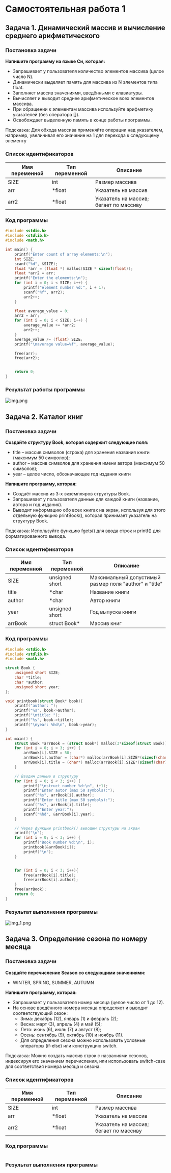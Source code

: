 # Самостоятельная работа 1

## Задача 1. Динамический массив и вычисление среднего арифметического

### Постановка задачи

**Напишите программу на языке Си, которая:**
- Запрашивает у пользователя количество элементов массива (целое число N).
- Динамически выделяет память для массива из N элементов типа float.
- Заполняет массив значениями, введёнными с клавиатуры.
- Вычисляет и выводит среднее арифметическое всех элементов массива.
- При обращении к элементам массива используйте арифметику указателей (без оператора []).
- Освобождает выделенную память в конце работы программы.

Подсказка: Для обхода массива применяйте операции над указателем, например, увеличивая его значение на 1 для
перехода к следующему элементу

### Список идентификаторов
| Имя переменной | Тип переменной | Описание                               |
|----------------|----------------|----------------------------------------|
| SIZE           | int            | Размер массива                         |
| arr            | \*float        | Указатель на массив                    |
| arr2           | \*float        | Указатель на массив; бегает по массиву |

### Код программы
```c
#include <stdio.h>
#include <stdlib.h>
#include <math.h>

int main() {
    printf("Enter count of array elements:\n");
    int SIZE;
    scanf("%d", &SIZE);
    float *arr = (float *) malloc(SIZE * sizeof(float));
    float *arr2 = arr;
    printf("Enter the elements:\n");
    for (int i = 0; i < SIZE; i++) {
        printf("element number %d:", i + 1);
        scanf("%f", arr2);
        arr2++;
    }

    float average_value = 0;
    arr2 = arr;
    for (int i = 0; i < SIZE; i++) {
        average_value += *arr2;
        arr2++;
    }
    average_value /= (float) SIZE;
    printf("\naverage value=%f", average_value);

    free(arr);
    free(arr2);


    return 0;
}
```
### Результат работы программы
![img.png](img.png)

## Задача 2. Каталог книг

### Постановка задачи

**Создайте структуру Book, которая содержит следующие поля:**
- title – массив символов (строка) для хранения названия книги (максимум 50 символов); 
- author – массив символов для хранения имени автора (максимум 50 символов);
- year – целое число, обозначающее год издания книги

**Напишите программу, которая:**
- Создаёт массив из 3-х экземпляров структуры Book.
- Запрашивает у пользователя данные для каждой книги (название, автора и год издания).
- Выводит информацию обо всех книгах на экран, используя для этого отдельную функцию printBook(), которая
принимает указатель на структуру Book.

Подсказка: Используйте функцию fgets() для ввода строк и printf() для форматированного вывода.

### Список идентификаторов
| Имя переменной | Тип переменной | Описание                                               |
|----------------|----------------|--------------------------------------------------------|
| SIZE           | unsigned short | Максимальный допустимый размер поля "author" и "title" |
| title          | \*char         | Название книги                                         |
| author         | \*char         | Автор книги                                            |
| year           | unsigned short | Год выпуска книги                                      |
| arrBook        | struct Book*   | Массив книг                                            |

### Код программы

```c
#include <stdio.h>
#include <stdlib.h>
#include <math.h>

struct Book {
    unsigned short SIZE;
    char *title;
    char *author;
    unsigned short year;
};

void printbook(struct Book* book){
    printf("author: ");
    printf("%s", book->author);
    printf("\ntitle: ");
    printf("%s", book->title);
    printf("\nyear: %hd\n", book->year);
}

int main() {
    struct Book *arrBook = (struct Book*) malloc(3*sizeof(struct Book));
    for (int i = 0; i < 3; i++) {
        arrBook[i].SIZE = 50;
        arrBook[i].author = (char*) malloc(arrBook[i].SIZE*(sizeof(char)));
        arrBook[i].title = (char*) malloc(arrBook[i].SIZE*(sizeof(char)));
    }

    // Вводим данные в структуру
    for (int i = 0; i < 3; i++) {
        printf("\nstruct number %d:\n", i+1);
        printf("Enter autor (max 50 symbols):");
        scanf("%s", arrBook[i].author);
        printf("Enter title (max 50 symbols):");
        scanf("%s", arrBook[i].title);
        printf("Enter year:");
        scanf("%hd", &arrBook[i].year);
    }

    // Через функцию printbook() выводим структуры на экран
    printf("\n");
    for (int i = 0; i < 3; i++) {
        printf("Book number %d:\n", i);
        printbook(&arrBook[i]);
        printf("\n");
    }


    for (int i = 0; i < 3; i++){
        free(arrBook[i].title);
        free(arrBook[i].author);
    }
    free(arrBook);
    return 0;
}
```
### Результат выполнения программы
![img_1.png](img_1.png)

## Задача 3. Определение сезона по номеру месяца

### Постановка задачи
**Создайте перечисление Season со следующими значениями:**
- WINTER, SPRING, SUMMER, AUTUMN

**Напишите программу, которая:**
- Запрашивает у пользователя номер месяца (целое число от 1 до 12).
- На основе введённого номера месяца определяет и выводит соответствующий сезон:
  - Зима: декабрь (12), январь (1) и февраль (2);
  - Весна: март (3), апрель (4) и май (5);
  - Лето: июнь (6), июль (7) и август (8);
  - Осень: сентябрь (9), октябрь (10) и ноябрь (11).
  - Для определения сезона можно использовать условные операторы (if-else) или конструкцию switch.

Подсказка: Можно создать массив строк с названиями сезонов, индексируя его значением перечисления, или использовать switch-case для соответствия номера месяца и сезона.

### Список идентификаторов
| Имя переменной | Тип переменной | Описание                               |
|----------------|----------------|----------------------------------------|
| SIZE           | int            | Размер массива                         |
| arr            | \*float        | Указатель на массив                    |
| arr2           | \*float        | Указатель на массив; бегает по массиву |

### Код программы

```c

```

### Результат выполнения программы
